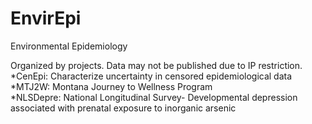 # EnvirEpi
Environmental Epidemiology


Organized by projects. Data may not be published due to IP restriction.     
*CenEpi: Characterize uncertainty in censored epidemiological data    
*MTJ2W: Montana Journey to Wellness Program     
*NLSDepre: National Longitudinal Survey- Developmental depression associated with prenatal exposure to inorganic arsenic
